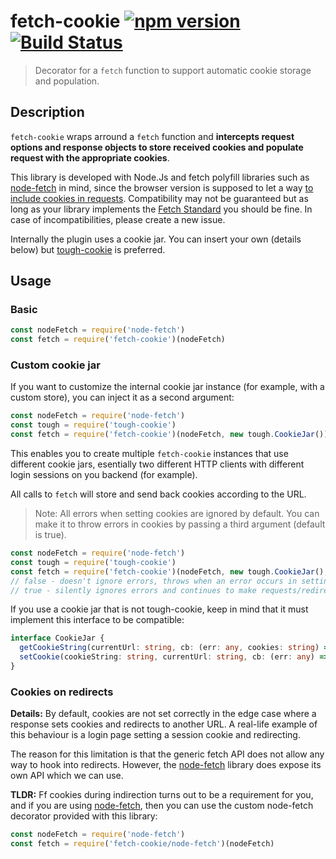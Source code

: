 # fetch-cookie [![npm version](https://badge.fury.io/js/fetch-cookie.svg)](https://badge.fury.io/js/fetch-cookie) [![Build Status](https://travis-ci.org/valeriangalliat/fetch-cookie.svg?branch=master)](https://travis-ci.org/valeriangalliat/fetch-cookie)

> Decorator for a `fetch` function to support automatic cookie storage and population.

## Description

`fetch-cookie` wraps arround a `fetch` function and **intercepts request options and response
objects to store received cookies and populate request with the appropriate cookies**.

This library is developed with Node.Js and fetch polyfill libraries such as [node-fetch] in mind, since
the browser version is supposed to let a way [to include cookies in requests][include].
Compatibility may not be guaranteed but as long as your library implements the [Fetch Standard] you should be fine.
In case of incompatibilities, please create a new issue.

[Fetch Standard]: https://fetch.spec.whatwg.org/
[node-fetch]: https://www.npmjs.com/package/node-fetch
[include]: http://updates.html5rocks.com/2015/03/introduction-to-fetch#sending-credentials-with-a-fetch-request

Internally the plugin uses a cookie jar. You can insert your own (details below) but [tough-cookie] is preferred.

[tough-cookie]: https://www.npmjs.com/package/tough-cookie

## Usage

### Basic

```js
const nodeFetch = require('node-fetch')
const fetch = require('fetch-cookie')(nodeFetch)
```

### Custom cookie jar

If you want to customize the internal cookie jar instance (for example, with a custom store), you can inject it as a second argument:

```js
const nodeFetch = require('node-fetch')
const tough = require('tough-cookie')
const fetch = require('fetch-cookie')(nodeFetch, new tough.CookieJar())
```

This enables you to create multiple `fetch-cookie` instances that use different cookie jars,
esentially two different HTTP clients with different login sessions on you backend (for example).

All calls to `fetch` will store and send back cookies according to the URL.

> Note: All errors when setting cookies are ignored by default. You can make it to throw errors in cookies by passing a third argument (default is true).

```js
const nodeFetch = require('node-fetch')
const tough = require('tough-cookie')
const fetch = require('fetch-cookie')(nodeFetch, new tough.CookieJar(), false) // default value is true
// false - doesn't ignore errors, throws when an error occurs in setting cookies and breaks the request and execution
// true - silently ignores errors and continues to make requests/redirections
```

If you use a cookie jar that is not tough-cookie, keep in mind that it must implement this interface to be compatible:

```ts
interface CookieJar {
  getCookieString(currentUrl: string, cb: (err: any, cookies: string) => void): void;
  setCookie(cookieString: string, currentUrl: string, cb: (err: any) => void, opts: { ignoreError:boolean }): void;
}
```

### Cookies on redirects

**Details:** By default, cookies are not set correctly in the edge case where a response
sets cookies and redirects to another URL. A real-life example of this behaviour
is a login page setting a session cookie and redirecting.

The reason for this limitation is that the generic fetch API does not allow any way to
hook into redirects. However, the [node-fetch] library does expose its own API which
we can use.

**TLDR:** Ff cookies during indirection turns out to be a requirement for you,
and if you are using [node-fetch], then you can use the custom node-fetch decorator
provided with this library:

```js
const nodeFetch = require('node-fetch')
const fetch = require('fetch-cookie/node-fetch')(nodeFetch)
```

